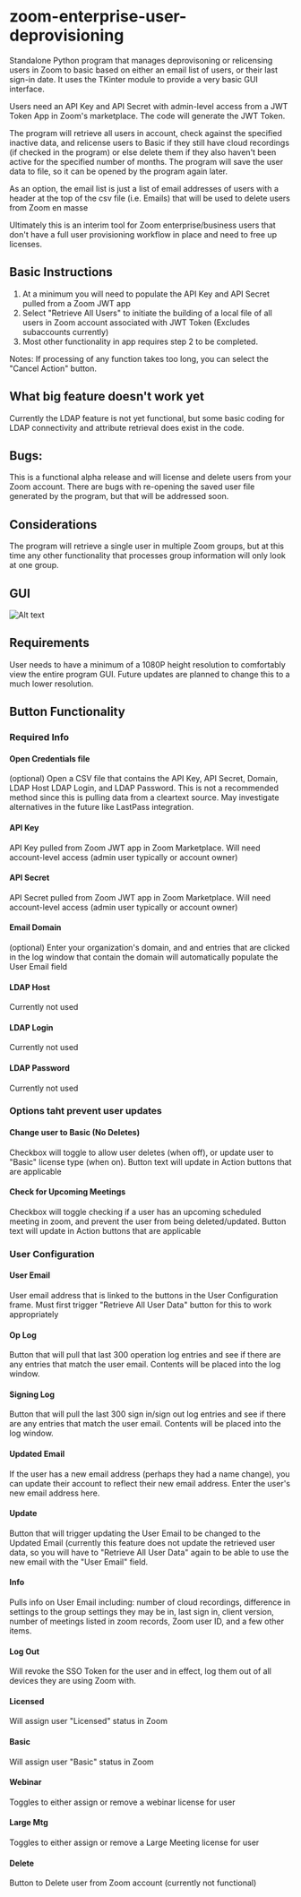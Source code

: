 # zoom-enterprise-user-deprovisioning

Standalone Python program that manages deprovisoning or relicensing users in Zoom to basic based on either an email list of users, or their last sign-in date.  It uses the TKinter module to provide a very basic GUI interface.

Users need an API Key and API Secret with admin-level access from a JWT Token App in Zoom's marketplace.  The code will generate the JWT Token. 

The program will retrieve all users in account, check against the specified inactive data, and relicense users to Basic if they still have cloud recordings (if checked in the program) or else delete them if they also haven't been active for the specified number of months.  The program will save the user data to file, so it can be opened by the program again later.

As an option, the email list is just a list of email addresses of users with a header at the top of the csv file (i.e. Emails) that will be used to delete users from Zoom  en masse

Ultimately this is an interim tool for Zoom enterprise/business users that don't have a full user provisioning workflow in place and need to free up licenses.

## Basic Instructions
1. At a minimum you will need to populate the API Key and API Secret pulled from a Zoom JWT app
2. Select "Retrieve All Users" to initiate the building of a local file of all users in Zoom account associated with JWT Token (Excludes subaccounts currently)
3. Most other functionality in app requires step 2 to be completed.

Notes:  If processing of any function takes too long, you can select the "Cancel Action" button.  

## What big feature doesn't work yet
Currently the LDAP feature is not yet functional, but some basic coding for LDAP connectivity and attribute retrieval does exist in the code.

## Bugs:
This is a functional alpha release and will license and delete users from your Zoom account.  There are bugs with re-opening the saved user file generated by the program, but that will be addressed soon.

## Considerations
The program will retrieve a single user in multiple Zoom groups, but at this time any other functionality that processes group information will only look at one group.

## GUI
![Alt text](https://github.com/mkumar-avit/zoom-mass-de-provisioning/blob/master/Zoom%20Zeus.png?raw=true "Current GUI")


## Requirements
User needs to have a minimum of a 1080P height resolution to comfortably view the entire program GUI.  Future updates are planned to change this to a much lower resolution.


## Button Functionality

### Required Info
#### Open Credentials file
(optional) Open a CSV file that contains the API Key, API Secret, Domain, LDAP Host LDAP Login, and LDAP Password.   This is not a recommended method since this is pulling data from a cleartext source.   May investigate alternatives in the future like LastPass integration.
#### API Key
API Key pulled from Zoom JWT app in Zoom Marketplace.  Will need account-level access (admin user typically or account owner)

#### API Secret
API Secret pulled from Zoom JWT app in Zoom Marketplace.  Will need account-level access (admin user typically or account owner)

#### Email Domain
(optional) Enter your organization's domain, and and entries that are clicked in the log window that contain the domain will automatically populate the User Email field

#### LDAP Host
Currently not used
#### LDAP Login
Currently not used
#### LDAP Password
Currently not used

### Options taht prevent user updates
#### Change user to Basic (No Deletes)
Checkbox will toggle to allow user deletes (when off), or update user to "Basic" license type (when on).  Button text will update in Action buttons that are applicable
#### Check for Upcoming Meetings
Checkbox will toggle checking if a user has an upcoming scheduled meeting in zoom, and prevent the user from being deleted/updated.   Button text will update in Action buttons that are applicable

### User Configuration
#### User Email
User email address that is linked to the buttons in the User Configuration frame.  Must first trigger "Retrieve All User Data" button for this to work appropriately
#### Op Log
Button that will pull that last 300 operation log entries and see if there are any entries that match the user email.  Contents will be placed into the log window.
#### Signing Log
Button that will pull the last 300 sign in/sign out log entries and see if there are any entries that match the user email.  Contents will be placed into the log window.
#### Updated Email
If the user has a new email address (perhaps they had a name change), you can update their account to reflect their new email address.  Enter the user's new email address here.
#### Update
Button that will trigger updating the User Email to be changed to the Updated Email (currently this feature does not update the retrieved user data, so you will have to "Retrieve All User Data" again to be able to use the new email with the "User Email" field.
#### Info
Pulls info on User Email including:  number of cloud recordings, difference in settings to the group settings they may be in, last sign in, client version, number of meetings listed in zoom records, Zoom user ID, and a few other items.
#### Log Out
Will revoke the SSO Token for the user and in effect, log them out of all devices they are using Zoom with.
#### Licensed
Will assign user "Licensed" status in Zoom
#### Basic
Will assign user "Basic" status in Zoom
#### Webinar
Toggles to either assign or remove a webinar license for user
#### Large Mtg
Toggles to either assign or remove a Large Meeting license for user
#### Delete
Button to Delete user from Zoom account (currently not functional)


